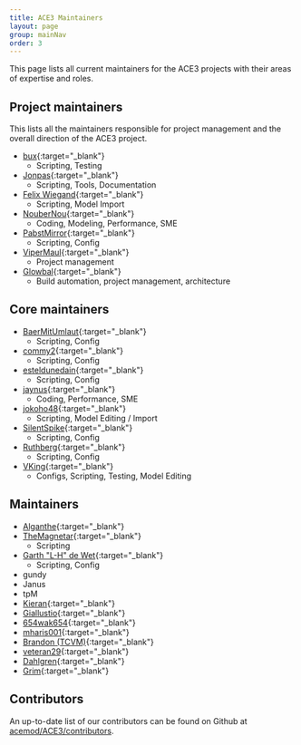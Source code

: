 ```yaml
---
title: ACE3 Maintainers
layout: page
group: mainNav
order: 3
---
```


This page lists all current maintainers for the ACE3 projects with their areas of expertise and roles.

## Project maintainers

This lists all the maintainers responsible for project management and the overall direction of the ACE3 project.

- [bux](https://github.com/bux){:target="_blank"}
  - Scripting, Testing
- [Jonpas](https://github.com/Jonpas){:target="_blank"}
  - Scripting, Tools, Documentation
- [Felix Wiegand](https://github.com/koffeinflummi){:target="_blank"}
  - Scripting, Model Import
- [NouberNou](https://github.com/Noubernou){:target="_blank"}
  - Coding, Modeling, Performance, SME
- [PabstMirror](https://github.com/PabstMirror){:target="_blank"}
  - Scripting, Config
- [ViperMaul](https://github.com/vipermaul){:target="_blank"}
  - Project management
- [Glowbal](https://github.com/thojkooi){:target="_blank"}
  - Build automation, project management, architecture

## Core maintainers

- [BaerMitUmlaut](https://github.com/BaerMitUmlaut){:target="_blank"}
  - Scripting, Config
- [commy2](https://github.com/commy2){:target="_blank"}
  - Scripting, Config
- [esteldunedain](https://github.com/esteldunedain){:target="_blank"}
  - Scripting, Config
- [jaynus](https://github.com/jaynus){:target="_blank"}
  - Coding, Performance, SME
- [jokoho48](https://github.com/jokoho48){:target="_blank"}
  - Scripting, Model Editing / Import
- [SilentSpike](https://github.com/kymckay){:target="_blank"}
  - Scripting, Config
- [Ruthberg](https://github.com/ulteq){:target="_blank"}
  - Scripting, Config
- [VKing](https://github.com/VKing6){:target="_blank"}
  - Configs, Scripting, Testing, Model Editing

## Maintainers

- [Alganthe](https://github.com/alganthe){:target="_blank"}
- [TheMagnetar](https://github.com/TheMagnetar){:target="_blank"}
  - Scripting
- [Garth "L-H" de Wet](https://github.com/CorruptedHeart){:target="_blank"}
  - Scripting, Config
- gundy
- Janus
- tpM
- [Kieran](https://github.com/kieran-s){:target="_blank"}
- [Giallustio](https://github.com/Giallustio){:target="_blank"}
- [654wak654](https://github.com/654wak654){:target="_blank"}
- [mharis001](https://github.com/mharis001){:target="_blank"}
- [Brandon (TCVM)](https://github.com/TheCandianVendingMachine){:target="_blank"}
- [veteran29](https://github.com/veteran29){:target="_blank"}
- [Dahlgren](https://github.com/Dahlgren){:target="_blank"}
- [Grim](https://github.com/LinkIsGrim){:target="_blank"}

## Contributors

An up-to-date list of our contributors can be found on Github at [acemod/ACE3/contributors](https://github.com/acemod/ACE3/graphs/contributors).
